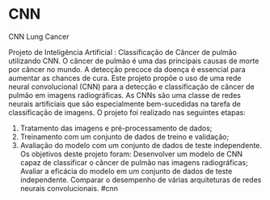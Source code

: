 # CNN
CNN Lung Cancer

Projeto de Inteligência Artificial : Classificação de Câncer de pulmão utilizando CNN.
O câncer de pulmão é uma das principais causas de morte por câncer no mundo. A detecção precoce da doença é essencial para aumentar as chances de cura.
Este projeto propõe o uso de uma rede neural convolucional (CNN) para a detecção e classificação de câncer de pulmão em imagens radiográficas.
As CNNs são uma classe de redes neurais artificiais que são especialmente bem-sucedidas na tarefa de classificação de imagens.
O projeto foi realizado nas seguintes etapas:
1. Tratamento das imagens e pré-processamento de dados;
2. Treinamento com um conjunto de dados de treino e validação;
3. Avaliação do modelo com um conjunto de dados de teste independente.
Os objetivos deste projeto foram:
Desenvolver um modelo de CNN capaz de classificar o câncer de pulmão nas imagens radiográficas;
Avaliar a eficácia do modelo em um conjunto de dados de teste independente.
Comparar o desempenho de várias arquiteturas de redes neurais convolucionais.
#cnn ‍‍‍‍

